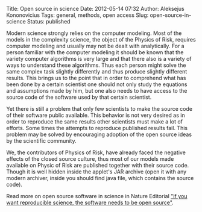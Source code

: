 Title: Open source in science
Date: 2012-05-14 07:32
Author: Aleksejus Kononovicius
Tags: general, methods, open access
Slug: open-source-in-science
Status: published

Modern
science strongly relies on the computer modeling. Most of the models in
the complexity science, the object of the Physics of Risk, requires
computer modeling and usually may not be dealt with analytically. For a
person familiar with the computer modeling it should be known that the
variety computer algorithms is very large and that there also is a
variety of ways to understand these algorithms. Thus each person might
solve the same complex task slightly differently and thus produce
slightly different results. This brings us to the point that in order to
comprehend what has been done by a certain scientist one should not only
study the equations and assumptions made by him, but one also needs to
have access to the source code of the software used by that certain
scientist.

Yet there is still a problem that only few scientists to make the source
code of their software public available. This behavior is not very
desired as in order to reproduce the same results other scientists must
make a lot of efforts. Some times the attempts to reproduce published
results fail. This problem may be solved by encouraging adoption of the
open source ideas by the scientific community.

We, the contributors of Physics of Risk, have already faced the negative
effects of the closed source culture, thus most of our models made
available on Physic of Risk are published together with their source
code. Though it is well hidden inside the applet's JAR archive (open it
with any modern archiver, inside you should find java file, which
contains the source code).

Read more on open source software in science in Nature Editorial ["If
you want reproducible science, the software needs to be open
source"](https://arstechnica.com/science/news/2012/02/science-code-should-be-open-source-according-to-editorial.ars "Nature Editorial: If you want reproducible science, the software needs to be open source").
